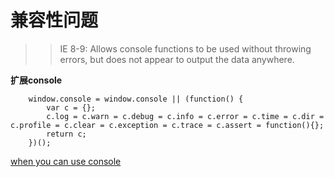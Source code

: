 兼容性问题
======
>> IE 8-9: Allows console functions to be used without throwing errors, but does not appear to output the data anywhere.

**扩展console**
``` 
	window.console = window.console || (function() {
		var c = {}; 
		c.log = c.warn = c.debug = c.info = c.error = c.time = c.dir = c.profile = c.clear = c.exception = c.trace = c.assert = function(){};
		return c;
	})(); 
```
[when you can use console](http://caniuse.com/#search=console)
